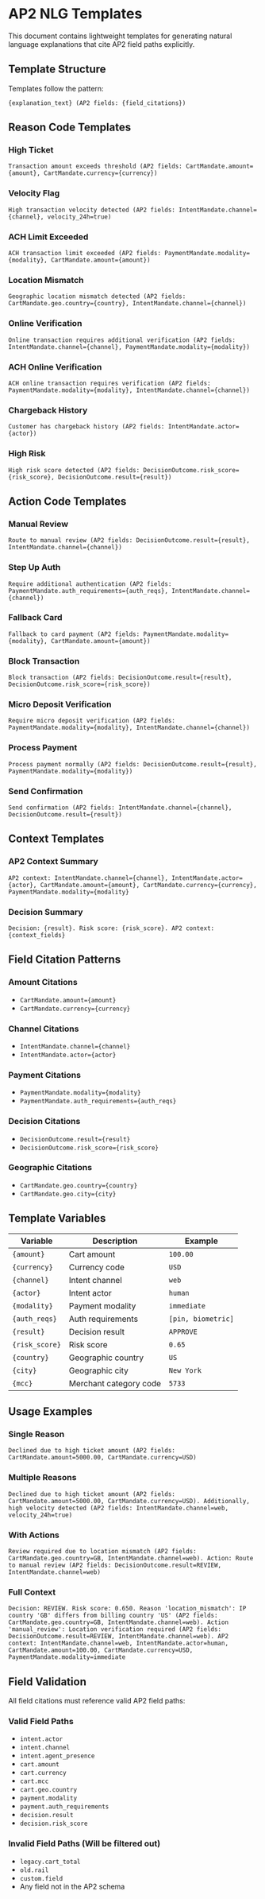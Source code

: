 # AP2 NLG Templates

This document contains lightweight templates for generating natural language explanations that cite AP2 field paths explicitly.

## Template Structure

Templates follow the pattern:
```
{explanation_text} (AP2 fields: {field_citations})
```

## Reason Code Templates

### High Ticket
```
Transaction amount exceeds threshold (AP2 fields: CartMandate.amount={amount}, CartMandate.currency={currency})
```

### Velocity Flag
```
High transaction velocity detected (AP2 fields: IntentMandate.channel={channel}, velocity_24h=true)
```

### ACH Limit Exceeded
```
ACH transaction limit exceeded (AP2 fields: PaymentMandate.modality={modality}, CartMandate.amount={amount})
```

### Location Mismatch
```
Geographic location mismatch detected (AP2 fields: CartMandate.geo.country={country}, IntentMandate.channel={channel})
```

### Online Verification
```
Online transaction requires additional verification (AP2 fields: IntentMandate.channel={channel}, PaymentMandate.modality={modality})
```

### ACH Online Verification
```
ACH online transaction requires verification (AP2 fields: PaymentMandate.modality={modality}, IntentMandate.channel={channel})
```

### Chargeback History
```
Customer has chargeback history (AP2 fields: IntentMandate.actor={actor})
```

### High Risk
```
High risk score detected (AP2 fields: DecisionOutcome.risk_score={risk_score}, DecisionOutcome.result={result})
```

## Action Code Templates

### Manual Review
```
Route to manual review (AP2 fields: DecisionOutcome.result={result}, IntentMandate.channel={channel})
```

### Step Up Auth
```
Require additional authentication (AP2 fields: PaymentMandate.auth_requirements={auth_reqs}, IntentMandate.channel={channel})
```

### Fallback Card
```
Fallback to card payment (AP2 fields: PaymentMandate.modality={modality}, CartMandate.amount={amount})
```

### Block Transaction
```
Block transaction (AP2 fields: DecisionOutcome.result={result}, DecisionOutcome.risk_score={risk_score})
```

### Micro Deposit Verification
```
Require micro deposit verification (AP2 fields: PaymentMandate.modality={modality}, IntentMandate.channel={channel})
```

### Process Payment
```
Process payment normally (AP2 fields: DecisionOutcome.result={result}, PaymentMandate.modality={modality})
```

### Send Confirmation
```
Send confirmation (AP2 fields: IntentMandate.channel={channel}, DecisionOutcome.result={result})
```

## Context Templates

### AP2 Context Summary
```
AP2 context: IntentMandate.channel={channel}, IntentMandate.actor={actor}, CartMandate.amount={amount}, CartMandate.currency={currency}, PaymentMandate.modality={modality}
```

### Decision Summary
```
Decision: {result}. Risk score: {risk_score}. AP2 context: {context_fields}
```

## Field Citation Patterns

### Amount Citations
- `CartMandate.amount={amount}`
- `CartMandate.currency={currency}`

### Channel Citations
- `IntentMandate.channel={channel}`
- `IntentMandate.actor={actor}`

### Payment Citations
- `PaymentMandate.modality={modality}`
- `PaymentMandate.auth_requirements={auth_reqs}`

### Decision Citations
- `DecisionOutcome.result={result}`
- `DecisionOutcome.risk_score={risk_score}`

### Geographic Citations
- `CartMandate.geo.country={country}`
- `CartMandate.geo.city={city}`

## Template Variables

| Variable | Description | Example |
|----------|-------------|---------|
| `{amount}` | Cart amount | `100.00` |
| `{currency}` | Currency code | `USD` |
| `{channel}` | Intent channel | `web` |
| `{actor}` | Intent actor | `human` |
| `{modality}` | Payment modality | `immediate` |
| `{auth_reqs}` | Auth requirements | `[pin, biometric]` |
| `{result}` | Decision result | `APPROVE` |
| `{risk_score}` | Risk score | `0.65` |
| `{country}` | Geographic country | `US` |
| `{city}` | Geographic city | `New York` |
| `{mcc}` | Merchant category code | `5733` |

## Usage Examples

### Single Reason
```
Declined due to high ticket amount (AP2 fields: CartMandate.amount=5000.00, CartMandate.currency=USD)
```

### Multiple Reasons
```
Declined due to high ticket amount (AP2 fields: CartMandate.amount=5000.00, CartMandate.currency=USD). Additionally, high velocity detected (AP2 fields: IntentMandate.channel=web, velocity_24h=true)
```

### With Actions
```
Review required due to location mismatch (AP2 fields: CartMandate.geo.country=GB, IntentMandate.channel=web). Action: Route to manual review (AP2 fields: DecisionOutcome.result=REVIEW, IntentMandate.channel=web)
```

### Full Context
```
Decision: REVIEW. Risk score: 0.650. Reason 'location_mismatch': IP country 'GB' differs from billing country 'US' (AP2 fields: CartMandate.geo.country=GB, IntentMandate.channel=web). Action 'manual_review': Location verification required (AP2 fields: DecisionOutcome.result=REVIEW, IntentMandate.channel=web). AP2 context: IntentMandate.channel=web, IntentMandate.actor=human, CartMandate.amount=100.00, CartMandate.currency=USD, PaymentMandate.modality=immediate
```

## Field Validation

All field citations must reference valid AP2 field paths:

### Valid Field Paths
- `intent.actor`
- `intent.channel`
- `intent.agent_presence`
- `cart.amount`
- `cart.currency`
- `cart.mcc`
- `cart.geo.country`
- `payment.modality`
- `payment.auth_requirements`
- `decision.result`
- `decision.risk_score`

### Invalid Field Paths (Will be filtered out)
- `legacy.cart_total`
- `old.rail`
- `custom.field`
- Any field not in the AP2 schema
